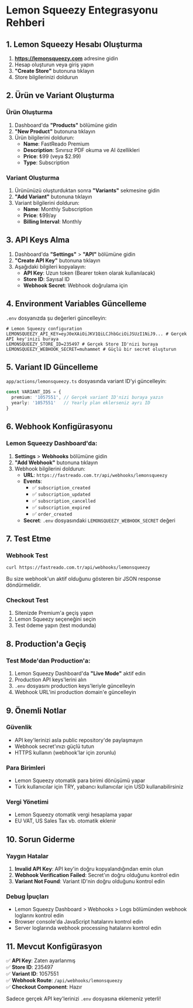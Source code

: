 # Lemon Squeezy Entegrasyonu Rehberi

## 1. Lemon Squeezy Hesabı Oluşturma

1. **https://lemonsqueezy.com** adresine gidin
2. Hesap oluşturun veya giriş yapın
3. **"Create Store"** butonuna tıklayın
4. Store bilgilerinizi doldurun

## 2. Ürün ve Variant Oluşturma

### Ürün Oluşturma
1. Dashboard'da **"Products"** bölümüne gidin
2. **"New Product"** butonuna tıklayın
3. Ürün bilgilerini doldurun:
   - **Name**: FastReado Premium
   - **Description**: Sınırsız PDF okuma ve AI özellikleri
   - **Price**: ₺99 (veya $2.99)
   - **Type**: Subscription

### Variant Oluşturma
1. Ürününüzü oluşturduktan sonra **"Variants"** sekmesine gidin
2. **"Add Variant"** butonuna tıklayın
3. Variant bilgilerini doldurun:
   - **Name**: Monthly Subscription
   - **Price**: ₺99/ay
   - **Billing Interval**: Monthly

## 3. API Keys Alma

1. Dashboard'da **"Settings"** > **"API"** bölümüne gidin
2. **"Create API Key"** butonuna tıklayın
3. Aşağıdaki bilgileri kopyalayın:
   - **API Key**: Uzun token (Bearer token olarak kullanılacak)
   - **Store ID**: Sayısal ID
   - **Webhook Secret**: Webhook doğrulama için

## 4. Environment Variables Güncelleme

`.env` dosyanızda şu değerleri güncelleyin:

```env
# Lemon Squeezy configuration
LEMONSQUEEZY_API_KEY=eyJ0eXAiOiJKV1QiLCJhbGciOiJSUzI1NiJ9... # Gerçek API key'inizi buraya
LEMONSQUEEZY_STORE_ID=235497 # Gerçek Store ID'nizi buraya
LEMONSQUEEZY_WEBHOOK_SECRET=muhammet # Güçlü bir secret oluşturun
```

## 5. Variant ID Güncelleme

`app/actions/lemonsqueezy.ts` dosyasında variant ID'yi güncelleyin:

```typescript
const VARIANT_IDS = {
  premium: '1057551', // Gerçek variant ID'nizi buraya yazın
  yearly: '1057551'   // Yearly plan eklerseniz ayrı ID
}
```

## 6. Webhook Konfigürasyonu

### Lemon Squeezy Dashboard'da:
1. **Settings** > **Webhooks** bölümüne gidin
2. **"Add Webhook"** butonuna tıklayın
3. Webhook bilgilerini doldurun:
   - **URL**: `https://fastreado.com.tr/api/webhooks/lemonsqueezy`
   - **Events**: 
     - ✅ `subscription_created`
     - ✅ `subscription_updated`
     - ✅ `subscription_cancelled`
     - ✅ `subscription_expired`
     - ✅ `order_created`
   - **Secret**: `.env` dosyasındaki `LEMONSQUEEZY_WEBHOOK_SECRET` değeri

## 7. Test Etme

### Webhook Test
```bash
curl https://fastreado.com.tr/api/webhooks/lemonsqueezy
```

Bu size webhook'un aktif olduğunu gösteren bir JSON response döndürmelidir.

### Checkout Test
1. Sitenizde Premium'a geçiş yapın
2. Lemon Squeezy seçeneğini seçin
3. Test ödeme yapın (test modunda)

## 8. Production'a Geçiş

### Test Mode'dan Production'a:
1. Lemon Squeezy Dashboard'da **"Live Mode"** aktif edin
2. Production API keys'lerini alın
3. `.env` dosyasını production keys'leriyle güncelleyin
4. Webhook URL'ini production domain'e güncelleyin

## 9. Önemli Notlar

### Güvenlik
- API key'lerinizi asla public repository'de paylaşmayın
- Webhook secret'ınızı güçlü tutun
- HTTPS kullanın (webhook'lar için zorunlu)

### Para Birimleri
- Lemon Squeezy otomatik para birimi dönüşümü yapar
- Türk kullanıcılar için TRY, yabancı kullanıcılar için USD kullanabilirsiniz

### Vergi Yönetimi
- Lemon Squeezy otomatik vergi hesaplama yapar
- EU VAT, US Sales Tax vb. otomatik eklenir

## 10. Sorun Giderme

### Yaygın Hatalar
1. **Invalid API Key**: API key'in doğru kopyalandığından emin olun
2. **Webhook Verification Failed**: Secret'ın doğru olduğunu kontrol edin
3. **Variant Not Found**: Variant ID'nin doğru olduğunu kontrol edin

### Debug İpuçları
- Lemon Squeezy Dashboard > Webhooks > Logs bölümünden webhook loglarını kontrol edin
- Browser console'da JavaScript hatalarını kontrol edin
- Server loglarında webhook processing hatalarını kontrol edin

## 11. Mevcut Konfigürasyon

✅ **API Key**: Zaten ayarlanmış  
✅ **Store ID**: 235497  
✅ **Variant ID**: 1057551  
✅ **Webhook Route**: `/api/webhooks/lemonsqueezy`  
✅ **Checkout Component**: Hazır  

Sadece gerçek API key'lerinizi `.env` dosyasına eklemeniz yeterli!